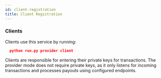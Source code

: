 ```yaml
---
id: client-registration
title: Client Registration
---
```


### Clients
Clients use this service by running:
```json
  python run.py provider client
```

Clients are responsible for entering their private keys for transactions. The provider mode does not require private keys, as it only listens for incoming transactions and processes payouts using configured endpoints.


